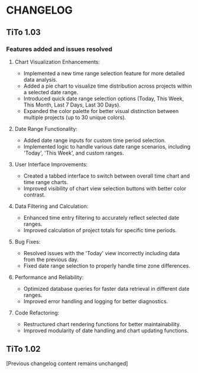 # CHANGELOG

## TiTo 1.03

### Features added and issues resolved

1. Chart Visualization Enhancements:
   - Implemented a new time range selection feature for more detailed data analysis.
   - Added a pie chart to visualize time distribution across projects within a selected date range.
   - Introduced quick date range selection options (Today, This Week, This Month, Last 7 Days, Last 30 Days).
   - Expanded the color palette for better visual distinction between multiple projects (up to 30 unique colors).

2. Date Range Functionality:
   - Added date range inputs for custom time period selection.
   - Implemented logic to handle various date range scenarios, including 'Today', 'This Week', and custom ranges.

3. User Interface Improvements:
   - Created a tabbed interface to switch between overall time chart and time range charts.
   - Improved visibility of chart view selection buttons with better color contrast.

4. Data Filtering and Calculation:
   - Enhanced time entry filtering to accurately reflect selected date ranges.
   - Improved calculation of project totals for specific time periods.

5. Bug Fixes:
   - Resolved issues with the 'Today' view incorrectly including data from the previous day.
   - Fixed date range selection to properly handle time zone differences.

6. Performance and Reliability:
   - Optimized database queries for faster data retrieval in different date ranges.
   - Improved error handling and logging for better diagnostics.

7. Code Refactoring:
   - Restructured chart rendering functions for better maintainability.
   - Improved modularity of date handling and chart updating functions.

## TiTo 1.02

[Previous changelog content remains unchanged]

